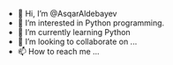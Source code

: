 - 👋 Hi, I’m @AsqarAldebayev
- 👀 I’m interested in Python programming.
- 🌱 I’m currently learning Python
- 💞️ I’m looking to collaborate on ...
- 📫 How to reach me ...

<!---
AsqarAldebayev/AsqarAldebayev is a ✨ special ✨ repository because its `README.md` (this file) appears on your GitHub profile.
You can click the Preview link to take a look at your changes.
--->
